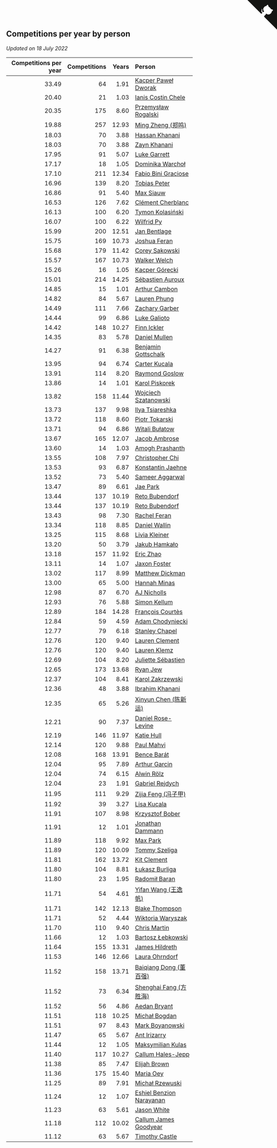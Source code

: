 ## Competitions per year by person

*Updated on 18 July 2022*

| Competitions per year | Competitions | Years | Person |
| ---: | ---: | ---: | :--- |
| 33.49 | 64 | 1.91 | [Kacper Paweł Dworak](https://www.worldcubeassociation.org/persons/2020DWOR01) |
| 20.40 | 21 | 1.03 | [Ianis Costin Chele](https://www.worldcubeassociation.org/persons/2021CHEL01) |
| 20.35 | 175 | 8.60 | [Przemysław Rogalski](https://www.worldcubeassociation.org/persons/2013ROGA02) |
| 19.88 | 257 | 12.93 | [Ming Zheng (郑鸣)](https://www.worldcubeassociation.org/persons/2009ZHEN11) |
| 18.03 | 70 | 3.88 | [Hassan Khanani](https://www.worldcubeassociation.org/persons/2018KHAN26) |
| 18.03 | 70 | 3.88 | [Zayn Khanani](https://www.worldcubeassociation.org/persons/2018KHAN28) |
| 17.95 | 91 | 5.07 | [Luke Garrett](https://www.worldcubeassociation.org/persons/2017GARR05) |
| 17.17 | 18 | 1.05 | [Dominika Warchoł](https://www.worldcubeassociation.org/persons/2021WARC01) |
| 17.10 | 211 | 12.34 | [Fabio Bini Graciose](https://www.worldcubeassociation.org/persons/2010GRAC02) |
| 16.96 | 139 | 8.20 | [Tobias Peter](https://www.worldcubeassociation.org/persons/2014PETE03) |
| 16.86 | 91 | 5.40 | [Max Siauw](https://www.worldcubeassociation.org/persons/2017SIAU02) |
| 16.53 | 126 | 7.62 | [Clément Cherblanc](https://www.worldcubeassociation.org/persons/2014CHER05) |
| 16.13 | 100 | 6.20 | [Tymon Kolasiński](https://www.worldcubeassociation.org/persons/2016KOLA02) |
| 16.07 | 100 | 6.22 | [Wilfrid Py](https://www.worldcubeassociation.org/persons/2016PYWI01) |
| 15.99 | 200 | 12.51 | [Jan Bentlage](https://www.worldcubeassociation.org/persons/2010BENT01) |
| 15.75 | 169 | 10.73 | [Joshua Feran](https://www.worldcubeassociation.org/persons/2011FERA01) |
| 15.68 | 179 | 11.42 | [Corey Sakowski](https://www.worldcubeassociation.org/persons/2011SAKO01) |
| 15.57 | 167 | 10.73 | [Walker Welch](https://www.worldcubeassociation.org/persons/2011WELC01) |
| 15.26 | 16 | 1.05 | [Kacper Górecki](https://www.worldcubeassociation.org/persons/2021GORE01) |
| 15.01 | 214 | 14.25 | [Sébastien Auroux](https://www.worldcubeassociation.org/persons/2008AURO01) |
| 14.85 | 15 | 1.01 | [Arthur Cambon](https://www.worldcubeassociation.org/persons/2021CAMB01) |
| 14.82 | 84 | 5.67 | [Lauren Phung](https://www.worldcubeassociation.org/persons/2016PHUN02) |
| 14.49 | 111 | 7.66 | [Zachary Garber](https://www.worldcubeassociation.org/persons/2014GARB01) |
| 14.44 | 99 | 6.86 | [Luke Galioto](https://www.worldcubeassociation.org/persons/2015GALI02) |
| 14.42 | 148 | 10.27 | [Finn Ickler](https://www.worldcubeassociation.org/persons/2012ICKL01) |
| 14.35 | 83 | 5.78 | [Daniel Mullen](https://www.worldcubeassociation.org/persons/2016MULL04) |
| 14.27 | 91 | 6.38 | [Benjamin Gottschalk](https://www.worldcubeassociation.org/persons/2016GOTT01) |
| 13.95 | 94 | 6.74 | [Carter Kucala](https://www.worldcubeassociation.org/persons/2015KUCA01) |
| 13.91 | 114 | 8.20 | [Raymond Goslow](https://www.worldcubeassociation.org/persons/2014GOSL01) |
| 13.86 | 14 | 1.01 | [Karol Piskorek](https://www.worldcubeassociation.org/persons/2021PISK01) |
| 13.82 | 158 | 11.44 | [Wojciech Szatanowski](https://www.worldcubeassociation.org/persons/2011SZAT01) |
| 13.73 | 137 | 9.98 | [Ilya Tsiareshka](https://www.worldcubeassociation.org/persons/2012TERE01) |
| 13.72 | 118 | 8.60 | [Piotr Tokarski](https://www.worldcubeassociation.org/persons/2013TOKA01) |
| 13.71 | 94 | 6.86 | [Witali Bułatow](https://www.worldcubeassociation.org/persons/2015BUAT01) |
| 13.67 | 165 | 12.07 | [Jacob Ambrose](https://www.worldcubeassociation.org/persons/2010AMBR01) |
| 13.60 | 14 | 1.03 | [Amogh Prashanth](https://www.worldcubeassociation.org/persons/2021PRAS01) |
| 13.55 | 108 | 7.97 | [Christopher Chi](https://www.worldcubeassociation.org/persons/2014CHIC01) |
| 13.53 | 93 | 6.87 | [Konstantin Jaehne](https://www.worldcubeassociation.org/persons/2015JAEH01) |
| 13.52 | 73 | 5.40 | [Sameer Aggarwal](https://www.worldcubeassociation.org/persons/2017AGGA01) |
| 13.47 | 89 | 6.61 | [Jae Park](https://www.worldcubeassociation.org/persons/2015PARK24) |
| 13.44 | 137 | 10.19 | [Reto Bubendorf](https://www.worldcubeassociation.org/persons/2012BUBE01) |
| 13.44 | 137 | 10.19 | [Reto Bubendorf](https://www.worldcubeassociation.org/persons/2012BUBE01) |
| 13.43 | 98 | 7.30 | [Rachel Feran](https://www.worldcubeassociation.org/persons/2015FERA01) |
| 13.34 | 118 | 8.85 | [Daniel Wallin](https://www.worldcubeassociation.org/persons/2013WALL03) |
| 13.25 | 115 | 8.68 | [Livia Kleiner](https://www.worldcubeassociation.org/persons/2013KLEI03) |
| 13.20 | 50 | 3.79 | [Jakub Hamkało](https://www.worldcubeassociation.org/persons/2018HAMK01) |
| 13.18 | 157 | 11.92 | [Eric Zhao](https://www.worldcubeassociation.org/persons/2010ZHAO19) |
| 13.11 | 14 | 1.07 | [Jaxon Foster](https://www.worldcubeassociation.org/persons/2021FOST01) |
| 13.02 | 117 | 8.99 | [Matthew Dickman](https://www.worldcubeassociation.org/persons/2013DICK01) |
| 13.00 | 65 | 5.00 | [Hannah Minas](https://www.worldcubeassociation.org/persons/2017MINA04) |
| 12.98 | 87 | 6.70 | [AJ Nicholls](https://www.worldcubeassociation.org/persons/2015NICH04) |
| 12.93 | 76 | 5.88 | [Simon Kellum](https://www.worldcubeassociation.org/persons/2016KELL12) |
| 12.89 | 184 | 14.28 | [François Courtès](https://www.worldcubeassociation.org/persons/2008COUR01) |
| 12.84 | 59 | 4.59 | [Adam Chodyniecki](https://www.worldcubeassociation.org/persons/2017CHOD02) |
| 12.77 | 79 | 6.18 | [Stanley Chapel](https://www.worldcubeassociation.org/persons/2016CHAP04) |
| 12.76 | 120 | 9.40 | [Lauren Clement](https://www.worldcubeassociation.org/persons/2013KLEM01) |
| 12.76 | 120 | 9.40 | [Lauren Klemz](https://www.worldcubeassociation.org/persons/2013KLEM01) |
| 12.69 | 104 | 8.20 | [Juliette Sébastien](https://www.worldcubeassociation.org/persons/2014SEBA01) |
| 12.65 | 173 | 13.68 | [Ryan Jew](https://www.worldcubeassociation.org/persons/2008JEWR01) |
| 12.37 | 104 | 8.41 | [Karol Zakrzewski](https://www.worldcubeassociation.org/persons/2014ZAKR01) |
| 12.36 | 48 | 3.88 | [Ibrahim Khanani](https://www.worldcubeassociation.org/persons/2018KHAN27) |
| 12.35 | 65 | 5.26 | [Xinyun Chen (陈新运)](https://www.worldcubeassociation.org/persons/2017CHEN36) |
| 12.21 | 90 | 7.37 | [Daniel Rose-Levine](https://www.worldcubeassociation.org/persons/2015ROSE01) |
| 12.19 | 146 | 11.97 | [Katie Hull](https://www.worldcubeassociation.org/persons/2010HULL01) |
| 12.14 | 120 | 9.88 | [Paul Mahvi](https://www.worldcubeassociation.org/persons/2012MAHV01) |
| 12.08 | 168 | 13.91 | [Bence Barát](https://www.worldcubeassociation.org/persons/2008BARA01) |
| 12.04 | 95 | 7.89 | [Arthur Garcin](https://www.worldcubeassociation.org/persons/2014GARC27) |
| 12.04 | 74 | 6.15 | [Alwin Rölz](https://www.worldcubeassociation.org/persons/2016ROLZ01) |
| 12.04 | 23 | 1.91 | [Gabriel Rejdych](https://www.worldcubeassociation.org/persons/2020REJD01) |
| 11.95 | 111 | 9.29 | [Zijia Feng (冯子甲)](https://www.worldcubeassociation.org/persons/2013FENG02) |
| 11.92 | 39 | 3.27 | [Lisa Kucala](https://www.worldcubeassociation.org/persons/2019KUCA01) |
| 11.91 | 107 | 8.98 | [Krzysztof Bober](https://www.worldcubeassociation.org/persons/2013BOBE01) |
| 11.91 | 12 | 1.01 | [Jonathan Dammann](https://www.worldcubeassociation.org/persons/2021DAMM01) |
| 11.89 | 118 | 9.92 | [Max Park](https://www.worldcubeassociation.org/persons/2012PARK03) |
| 11.89 | 120 | 10.09 | [Tommy Szeliga](https://www.worldcubeassociation.org/persons/2012SZEL01) |
| 11.81 | 162 | 13.72 | [Kit Clement](https://www.worldcubeassociation.org/persons/2008CLEM01) |
| 11.80 | 104 | 8.81 | [Łukasz Burliga](https://www.worldcubeassociation.org/persons/2013BURL01) |
| 11.80 | 23 | 1.95 | [Radomił Baran](https://www.worldcubeassociation.org/persons/2020BARA02) |
| 11.71 | 54 | 4.61 | [Yifan Wang (王逸帆)](https://www.worldcubeassociation.org/persons/2017WANY29) |
| 11.71 | 142 | 12.13 | [Blake Thompson](https://www.worldcubeassociation.org/persons/2010THOM03) |
| 11.71 | 52 | 4.44 | [Wiktoria Waryszak](https://www.worldcubeassociation.org/persons/2018WARY01) |
| 11.70 | 110 | 9.40 | [Chris Martin](https://www.worldcubeassociation.org/persons/2013MART03) |
| 11.66 | 12 | 1.03 | [Bartosz Łebkowski](https://www.worldcubeassociation.org/persons/2021LEBK01) |
| 11.64 | 155 | 13.31 | [James Hildreth](https://www.worldcubeassociation.org/persons/2009HILD01) |
| 11.53 | 146 | 12.66 | [Laura Ohrndorf](https://www.worldcubeassociation.org/persons/2009OHRN01) |
| 11.52 | 158 | 13.71 | [Baiqiang Dong (董百强)](https://www.worldcubeassociation.org/persons/2008DONG06) |
| 11.52 | 73 | 6.34 | [Shenghai Fang (方胜海)](https://www.worldcubeassociation.org/persons/2016FANG01) |
| 11.52 | 56 | 4.86 | [Aedan Bryant](https://www.worldcubeassociation.org/persons/2017BRYA06) |
| 11.51 | 118 | 10.25 | [Michał Bogdan](https://www.worldcubeassociation.org/persons/2012BOGD01) |
| 11.51 | 97 | 8.43 | [Mark Boyanowski](https://www.worldcubeassociation.org/persons/2014BOYA01) |
| 11.47 | 65 | 5.67 | [Ant Irizarry](https://www.worldcubeassociation.org/persons/2016IRIZ02) |
| 11.44 | 12 | 1.05 | [Maksymilian Kulas](https://www.worldcubeassociation.org/persons/2021KULA02) |
| 11.40 | 117 | 10.27 | [Callum Hales-Jepp](https://www.worldcubeassociation.org/persons/2012HALE01) |
| 11.38 | 85 | 7.47 | [Elijah Brown](https://www.worldcubeassociation.org/persons/2015BROW03) |
| 11.36 | 175 | 15.40 | [Maria Oey](https://www.worldcubeassociation.org/persons/2007OEYM01) |
| 11.25 | 89 | 7.91 | [Michał Rzewuski](https://www.worldcubeassociation.org/persons/2014RZEW01) |
| 11.24 | 12 | 1.07 | [Eshiel Benzion Narayanan](https://www.worldcubeassociation.org/persons/2021NARA03) |
| 11.23 | 63 | 5.61 | [Jason White](https://www.worldcubeassociation.org/persons/2016WHIT16) |
| 11.18 | 112 | 10.02 | [Callum James Goodyear](https://www.worldcubeassociation.org/persons/2012GOOD02) |
| 11.12 | 63 | 5.67 | [Timothy Castle](https://www.worldcubeassociation.org/persons/2016CAST48) |


<a href="https://github.com/jonatanklosko/wca_statistics" class="github-corner" aria-label="View source on Github"><svg width="80" height="80" viewBox="0 0 250 250" style="fill:#151513; color:#fff; position: absolute; top: 0; border: 0; right: 0;" aria-hidden="true"><path d="M0,0 L115,115 L130,115 L142,142 L250,250 L250,0 Z"></path><path d="M128.3,109.0 C113.8,99.7 119.0,89.6 119.0,89.6 C122.0,82.7 120.5,78.6 120.5,78.6 C119.2,72.0 123.4,76.3 123.4,76.3 C127.3,80.9 125.5,87.3 125.5,87.3 C122.9,97.6 130.6,101.9 134.4,103.2" fill="currentColor" style="transform-origin: 130px 106px;" class="octo-arm"></path><path d="M115.0,115.0 C114.9,115.1 118.7,116.5 119.8,115.4 L133.7,101.6 C136.9,99.2 139.9,98.4 142.2,98.6 C133.8,88.0 127.5,74.4 143.8,58.0 C148.5,53.4 154.0,51.2 159.7,51.0 C160.3,49.4 163.2,43.6 171.4,40.1 C171.4,40.1 176.1,42.5 178.8,56.2 C183.1,58.6 187.2,61.8 190.9,65.4 C194.5,69.0 197.7,73.2 200.1,77.6 C213.8,80.2 216.3,84.9 216.3,84.9 C212.7,93.1 206.9,96.0 205.4,96.6 C205.1,102.4 203.0,107.8 198.3,112.5 C181.9,128.9 168.3,122.5 157.7,114.1 C157.9,116.9 156.7,120.9 152.7,124.9 L141.0,136.5 C139.8,137.7 141.6,141.9 141.8,141.8 Z" fill="currentColor" class="octo-body"></path></svg></a><style>.github-corner:hover .octo-arm{animation:octocat-wave 560ms ease-in-out}@keyframes octocat-wave{0%,100%{transform:rotate(0)}20%,60%{transform:rotate(-25deg)}40%,80%{transform:rotate(10deg)}}@media (max-width:500px){.github-corner:hover .octo-arm{animation:none}.github-corner .octo-arm{animation:octocat-wave 560ms ease-in-out}}</style>
